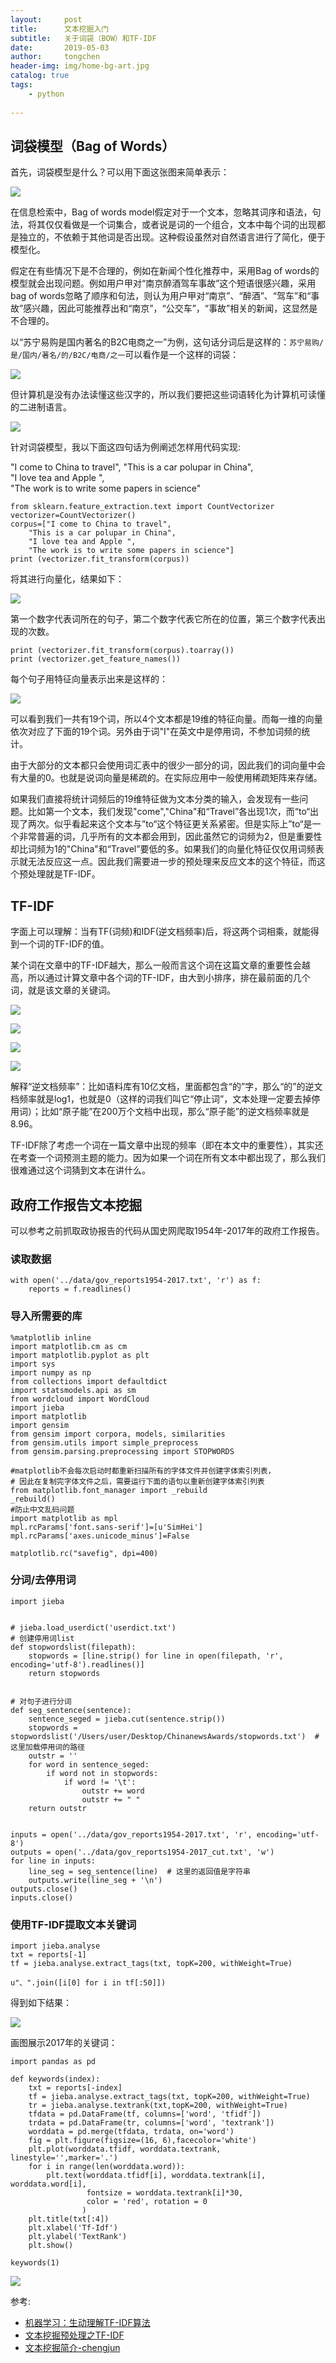 ```yaml
---
layout:     post
title:      文本挖掘入门
subtitle:   关于词袋（BOW）和TF-IDF
date:       2019-05-03
author:     tongchen
header-img: img/home-bg-art.jpg
catalog: true
tags:
    - python
    
---
```



## 词袋模型（Bag of Words）

首先，词袋模型是什么？可以用下面这张图来简单表示：

![](https://ws4.sinaimg.cn/large/006tNc79ly1g2o1toeu56j30rb0kb7kd.jpg)

在信息检索中，Bag of words model假定对于一个文本，忽略其词序和语法，句法，将其仅仅看做是一个词集合，或者说是词的一个组合，文本中每个词的出现都是独立的，不依赖于其他词是否出现。这种假设虽然对自然语言进行了简化，便于模型化。

假定在有些情况下是不合理的，例如在新闻个性化推荐中，采用Bag of words的模型就会出现问题。例如用户甲对“南京醉酒驾车事故”这个短语很感兴趣，采用bag of words忽略了顺序和句法，则认为用户甲对“南京”、“醉酒”、“驾车”和“事故”感兴趣，因此可能推荐出和“南京”，“公交车”，“事故”相关的新闻，这显然是不合理的。

以“苏宁易购是国内著名的B2C电商之一”为例，这句话分词后是这样的：`苏宁易购/是/国内/著名/的/B2C/电商/之一`可以看作是一个这样的词袋：

![](https://ws2.sinaimg.cn/large/006tNc79ly1g2o1yyzfavj30eg0d9q4v.jpg)

但计算机是没有办法读懂这些汉字的，所以我们要把这些词语转化为计算机可读懂的二进制语言。

![](https://ws3.sinaimg.cn/large/006tNc79ly1g2o1zipryzj30ds0cit8x.jpg)

针对词袋模型，我以下面这四句话为例阐述怎样用代码实现:

"I come to China to travel", 
"This is a car polupar in China",          
"I love tea and Apple ",   
"The work is to write some papers in science"

```
from sklearn.feature_extraction.text import CountVectorizer  
vectorizer=CountVectorizer()
corpus=["I come to China to travel", 
    "This is a car polupar in China",          
    "I love tea and Apple ",   
    "The work is to write some papers in science"] 
print (vectorizer.fit_transform(corpus))
```

将其进行向量化，结果如下：

![](https://ws1.sinaimg.cn/large/006tNc79ly1g2o244m803j30a40mimy7.jpg)

第一个数字代表词所在的句子，第二个数字代表它所在的位置，第三个数字代表出现的次数。

```
print (vectorizer.fit_transform(corpus).toarray())
print (vectorizer.get_feature_names())
```
每个句子用特征向量表示出来是这样的：

![](https://ws4.sinaimg.cn/large/006tNc79ly1g2o27lcalqj31js06et9p.jpg)

可以看到我们一共有19个词，所以4个文本都是19维的特征向量。而每一维的向量依次对应了下面的19个词。另外由于词"I"在英文中是停用词，不参加词频的统计。

由于大部分的文本都只会使用词汇表中的很少一部分的词，因此我们的词向量中会有大量的0。也就是说词向量是稀疏的。在实际应用中一般使用稀疏矩阵来存储。

如果我们直接将统计词频后的19维特征做为文本分类的输入，会发现有一些问题。比如第一个文本，我们发现"come","China"和“Travel”各出现1次，而“to“出现了两次。似乎看起来这个文本与”to“这个特征更关系紧密。但是实际上”to“是一个非常普遍的词，几乎所有的文本都会用到，因此虽然它的词频为2，但是重要性却比词频为1的"China"和“Travel”要低的多。如果我们的向量化特征仅仅用词频表示就无法反应这一点。因此我们需要进一步的预处理来反应文本的这个特征，而这个预处理就是TF-IDF。

## TF-IDF

字面上可以理解：当有TF(词频)和IDF(逆文档频率)后，将这两个词相乘，就能得到一个词的TF-IDF的值。

某个词在文章中的TF-IDF越大，那么一般而言这个词在这篇文章的重要性会越高，所以通过计算文章中各个词的TF-IDF，由大到小排序，排在最前面的几个词，就是该文章的关键词。

![](https://ws4.sinaimg.cn/large/006tNc79ly1g2o29qwat0j30nd0cb16z.jpg)

![](https://ws3.sinaimg.cn/large/006tNc79ly1g2o2ak8qy4j30ry03tmy8.jpg)

![](https://ws2.sinaimg.cn/large/006tNc79ly1g2o2atumrhj30lp06bjsq.jpg)

![](https://ws3.sinaimg.cn/large/006tNc79ly1g2o2b4bk6hj30pg05h0wg.jpg)


解释“逆文档频率”：比如语料库有10亿文档，里面都包含“的”字，那么“的”的逆文档频率就是log1，也就是0（这样的词我们叫它“停止词”，文本处理一定要去掉停用词）；比如“原子能”在200万个文档中出现，那么“原子能”的逆文档频率就是8.96。

TF-IDF除了考虑一个词在一篇文章中出现的频率（即在本文中的重要性），其实还在考查一个词预测主题的能力。因为如果一个词在所有文本中都出现了，那么我们很难通过这个词猜到文本在讲什么。

## 政府工作报告文本挖掘

可以参考之前抓取政协报告的代码从国史网爬取1954年-2017年的政府工作报告。

### 读取数据

```
with open('../data/gov_reports1954-2017.txt', 'r') as f:
    reports = f.readlines()
```

### 导入所需要的库
```
%matplotlib inline
import matplotlib.cm as cm
import matplotlib.pyplot as plt
import sys 
import numpy as np
from collections import defaultdict
import statsmodels.api as sm
from wordcloud import WordCloud
import jieba
import matplotlib
import gensim
from gensim import corpora, models, similarities
from gensim.utils import simple_preprocess
from gensim.parsing.preprocessing import STOPWORDS

#matplotlib不会每次启动时都重新扫描所有的字体文件并创建字体索引列表，
# 因此在复制完字体文件之后，需要运行下面的语句以重新创建字体索引列表
from matplotlib.font_manager import _rebuild
_rebuild()
#防止中文乱码问题
import matplotlib as mpl
mpl.rcParams['font.sans-serif']=[u'SimHei']
mpl.rcParams['axes.unicode_minus']=False

matplotlib.rc("savefig", dpi=400)

```

### 分词/去停用词

```
import jieba
 
 
# jieba.load_userdict('userdict.txt')
# 创建停用词list
def stopwordslist(filepath):
    stopwords = [line.strip() for line in open(filepath, 'r', encoding='utf-8').readlines()]
    return stopwords
 
 
# 对句子进行分词
def seg_sentence(sentence):
    sentence_seged = jieba.cut(sentence.strip())
    stopwords = stopwordslist('/Users/user/Desktop/ChinanewsAwards/stopwords.txt')  # 这里加载停用词的路径
    outstr = ''
    for word in sentence_seged:
        if word not in stopwords:
            if word != '\t':
                outstr += word
                outstr += " "
    return outstr
 
 
inputs = open('../data/gov_reports1954-2017.txt', 'r', encoding='utf-8')
outputs = open('../data/gov_reports1954-2017_cut.txt', 'w')
for line in inputs:
    line_seg = seg_sentence(line)  # 这里的返回值是字符串
    outputs.write(line_seg + '\n')
outputs.close()
inputs.close()
```
### 使用TF-IDF提取文本关键词

```
import jieba.analyse
txt = reports[-1]
tf = jieba.analyse.extract_tags(txt, topK=200, withWeight=True)
```

```
u"、".join([i[0] for i in tf[:50]])
```

得到如下结果：

![](https://ws4.sinaimg.cn/large/006tNc79ly1g2o2pxugrgj30v2044dhb.jpg)

画图展示2017年的关键词：

```
import pandas as pd

def keywords(index):
    txt = reports[-index]
    tf = jieba.analyse.extract_tags(txt, topK=200, withWeight=True)
    tr = jieba.analyse.textrank(txt,topK=200, withWeight=True)
    tfdata = pd.DataFrame(tf, columns=['word', 'tfidf'])
    trdata = pd.DataFrame(tr, columns=['word', 'textrank'])
    worddata = pd.merge(tfdata, trdata, on='word')
    fig = plt.figure(figsize=(16, 6),facecolor='white')
    plt.plot(worddata.tfidf, worddata.textrank, linestyle='',marker='.')
    for i in range(len(worddata.word)):
        plt.text(worddata.tfidf[i], worddata.textrank[i], worddata.word[i], 
                 fontsize = worddata.textrank[i]*30, 
                 color = 'red', rotation = 0
                )
    plt.title(txt[:4])
    plt.xlabel('Tf-Idf')
    plt.ylabel('TextRank')
    plt.show()
```
```
keywords(1)
```
![](https://ws2.sinaimg.cn/large/006tNc79ly1g2o2r3wzj1j30v60cign3.jpg)

参考:

- [机器学习：生动理解TF-IDF算法](https://zhuanlan.zhihu.com/p/31197209)
- [文本挖掘预处理之TF-IDF](https://www.cnblogs.com/pinard/p/6693230.html)
- [文本挖掘简介-chengjun](https://nbviewer.jupyter.org/github/computational-class/bigdata/blob/gh-pages/code/10.text_minning_gov_report.ipynb)

